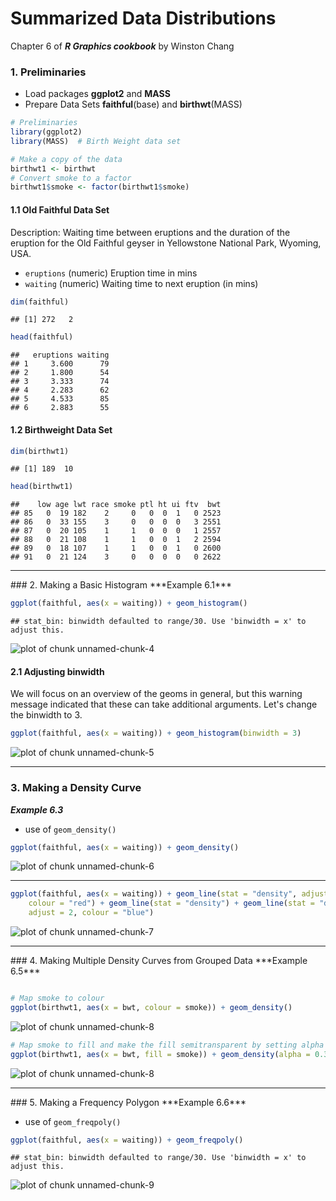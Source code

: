 Summarized Data Distributions
========================================================

Chapter 6 of ***R Graphics cookbook*** by Winston Chang

### 1. Preliminaries
- Load packages **ggplot2** and **MASS**
- Prepare Data Sets **faithful**(base) and **birthwt**(MASS)


```r
# Preliminaries
library(ggplot2)
library(MASS)  # Birth Weight data set

# Make a copy of the data
birthwt1 <- birthwt
# Convert smoke to a factor
birthwt1$smoke <- factor(birthwt1$smoke)
```


#### 1.1 Old Faithful Data Set
Description: Waiting time between eruptions and the duration of the eruption for the Old Faithful geyser in Yellowstone National Park, Wyoming, USA.

- `eruptions` (numeric)	Eruption time in mins
- `waiting` (numeric)  Waiting time to next eruption (in mins)


```r
dim(faithful)
```

```
## [1] 272   2
```

```r
head(faithful)
```

```
##   eruptions waiting
## 1     3.600      79
## 2     1.800      54
## 3     3.333      74
## 4     2.283      62
## 5     4.533      85
## 6     2.883      55
```


#### 1.2 Birthweight Data Set

```r
dim(birthwt1)
```

```
## [1] 189  10
```

```r
head(birthwt1)
```

```
##    low age lwt race smoke ptl ht ui ftv  bwt
## 85   0  19 182    2     0   0  0  1   0 2523
## 86   0  33 155    3     0   0  0  0   3 2551
## 87   0  20 105    1     1   0  0  0   1 2557
## 88   0  21 108    1     1   0  0  1   2 2594
## 89   0  18 107    1     1   0  0  1   0 2600
## 91   0  21 124    3     0   0  0  0   0 2622
```

<hr>
### 2. Making a Basic Histogram
***Example 6.1***

```r
ggplot(faithful, aes(x = waiting)) + geom_histogram()
```

```
## stat_bin: binwidth defaulted to range/30. Use 'binwidth = x' to adjust this.
```

![plot of chunk unnamed-chunk-4](figure/unnamed-chunk-4.png) 



#### 2.1 Adjusting binwidth
We will focus on an overview of the geoms in general, but this warning message indicated that these can take additional arguments. Let's change the binwidth to 3.

```r
ggplot(faithful, aes(x = waiting)) + geom_histogram(binwidth = 3)
```

![plot of chunk unnamed-chunk-5](figure/unnamed-chunk-5.png) 

<hr>

### 3. Making a Density Curve
***Example 6.3***
- use of `geom_density()`

```r
ggplot(faithful, aes(x = waiting)) + geom_density()
```

![plot of chunk unnamed-chunk-6](figure/unnamed-chunk-6.png) 

<hr>


```r
ggplot(faithful, aes(x = waiting)) + geom_line(stat = "density", adjust = 0.25, 
    colour = "red") + geom_line(stat = "density") + geom_line(stat = "density", 
    adjust = 2, colour = "blue")
```

![plot of chunk unnamed-chunk-7](figure/unnamed-chunk-7.png) 

<hr>
### 4. Making Multiple Density Curves from Grouped Data
***Example 6.5***

```r

# Map smoke to colour
ggplot(birthwt1, aes(x = bwt, colour = smoke)) + geom_density()
```

![plot of chunk unnamed-chunk-8](figure/unnamed-chunk-81.png) 

```r
# Map smoke to fill and make the fill semitransparent by setting alpha
ggplot(birthwt1, aes(x = bwt, fill = smoke)) + geom_density(alpha = 0.3)
```

![plot of chunk unnamed-chunk-8](figure/unnamed-chunk-82.png) 


<hr>
### 5. Making a Frequency Polygon
***Example 6.6***

- use of `geom_freqpoly()`


```r
ggplot(faithful, aes(x = waiting)) + geom_freqpoly()
```

```
## stat_bin: binwidth defaulted to range/30. Use 'binwidth = x' to adjust this.
```

![plot of chunk unnamed-chunk-9](figure/unnamed-chunk-9.png) 

